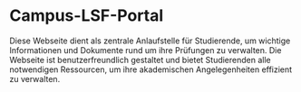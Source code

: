 # Campus-LSF-Portal
Diese Webseite dient als zentrale Anlaufstelle für Studierende, um wichtige Informationen und Dokumente rund um ihre Prüfungen zu verwalten. Die Webseite ist benutzerfreundlich gestaltet und bietet Studierenden alle notwendigen Ressourcen, um ihre akademischen Angelegenheiten effizient zu verwalten.
